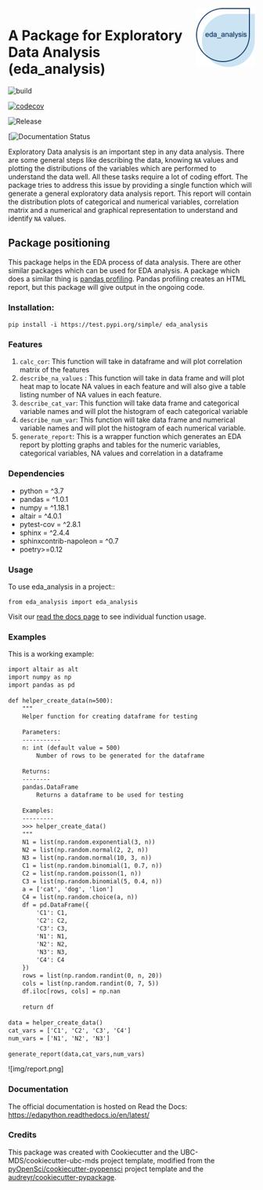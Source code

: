 <img src="img/logo.png" width="120" align = "right">

# A Package for Exploratory Data Analysis (eda_analysis)

![build](https://github.com/UBC-MDS/edapython/workflows/build/badge.svg) 

[![codecov](https://codecov.io/gh/UBC-MDS/edapython/branch/master/graph/badge.svg)](https://codecov.io/gh/UBC-MDS/edapython)
 
![Release](https://github.com/UBC-MDS/edapython/workflows/Release/badge.svg?branch=master)

[![Documentation Status](https://readthedocs.org/projects/edapython/badge/?version=latest)

Exploratory Data analysis is an important step in any data analysis. There are some general steps like describing the data, knowing `NA` values and plotting the distributions of the variables  which are performed to understand the data well. All these tasks require a lot of coding effort. The package tries to address this issue by providing a single function which will generate a general exploratory data analysis report. This report will contain the distribution plots of categorical and numerical variables, correlation matrix and a numerical and graphical representation to understand and identify `NA` values.

## Package positioning

This package helps in the EDA process of data analysis. There are other similar packages which can be used for EDA analysis. A package which does a similar thing is [pandas profiling](https://github.com/pandas-profiling/pandas-profiling). Pandas profiling creates an HTML report, but this package will give output in the ongoing code.

### Installation:

```
pip install -i https://test.pypi.org/simple/ eda_analysis
```

### Features

1. `calc_cor`: This function will take in dataframe and will plot correlation matrix of the features
2. `describe_na_values` : This function will take in data frame and will plot heat map to locate NA values in each feature and will also give a table listing number of NA values in each feature.
3. `describe_cat_var`: This function will take data frame and categorical variable names and will plot the histogram of each categorical variable
4. `describe_num_var`: This function will take data frame and numerical variable names and will plot the histogram of each numerical variable.
5. `generate_report`: This is a wrapper function which generates an EDA report by plotting graphs and tables for the numeric variables, categorical variables, NA values and correlation in a dataframe

### Dependencies

- python = ^3.7
- pandas = ^1.0.1
- numpy = ^1.18.1
- altair = ^4.0.1
- pytest-cov = ^2.8.1
- sphinx = ^2.4.4
- sphinxcontrib-napoleon = ^0.7
- poetry>=0.12

### Usage

To use eda_analysis in a project::

    from eda_analysis import eda_analysis
    
Visit our [read the docs page](https://edapython.readthedocs.io/en/latest/source/eda_analysis.html#module-eda_analysis) to see individual function usage.

### Examples

This is a working example:

```
import altair as alt
import numpy as np
import pandas as pd

def helper_create_data(n=500):
    """
    Helper function for creating dataframe for testing

    Parameters:
    -----------
    n: int (default value = 500)
        Number of rows to be generated for the dataframe

    Returns:
    --------
    pandas.DataFrame
        Returns a dataframe to be used for testing

    Examples:
    ---------
    >>> helper_create_data()
    """
    N1 = list(np.random.exponential(3, n))
    N2 = list(np.random.normal(2, 2, n))
    N3 = list(np.random.normal(10, 3, n))
    C1 = list(np.random.binomial(1, 0.7, n))
    C2 = list(np.random.poisson(1, n))
    C3 = list(np.random.binomial(5, 0.4, n))
    a = ['cat', 'dog', 'lion']
    C4 = list(np.random.choice(a, n))
    df = pd.DataFrame({
        'C1': C1,
        'C2': C2,
        'C3': C3,
        'N1': N1,
        'N2': N2,
        'N3': N3,
        'C4': C4
    })
    rows = list(np.random.randint(0, n, 20))
    cols = list(np.random.randint(0, 7, 5))
    df.iloc[rows, cols] = np.nan

    return df

data = helper_create_data()
cat_vars = ['C1', 'C2', 'C3', 'C4']
num_vars = ['N1', 'N2', 'N3']

generate_report(data,cat_vars,num_vars)
```

![img/report.png]

### Documentation
The official documentation is hosted on Read the Docs: <https://edapython.readthedocs.io/en/latest/>

### Credits
This package was created with Cookiecutter and the UBC-MDS/cookiecutter-ubc-mds project template, modified from the [pyOpenSci/cookiecutter-pyopensci](https://github.com/pyOpenSci/cookiecutter-pyopensci) project template and the [audreyr/cookiecutter-pypackage](https://github.com/audreyr/cookiecutter-pypackage).

